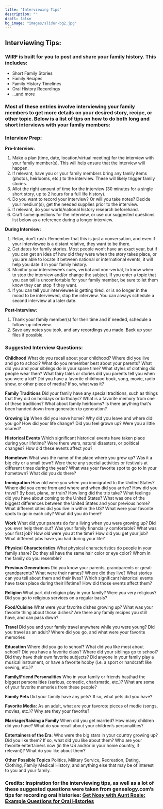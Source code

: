 ```yaml
---
title: "Interviewing Tips"
description: ""
draft: false
bg_image: "images/slider-bg2.jpg"
---
```


## Interviewing Tips: 

### WIRF is built for you to post and share your family history. This includes:
* Short Family Stories
* Family Recipes
* Family History Timelines
* Oral History Recordings
* ...and more
### Most of these entries involve interviewing your family members to get more details on your desired story, recipe, or other topic. Below is a list of tips on how to do both long and short interviews with your family members:

### Interview Prep:

**Pre-Interview:**
1. Make a plan (time, date, location/virtual meeting) for the interview with your family member(s). This will help ensure that the interview will happen.
3. If relevant, have you or your family members bring any family items (photos, heirlooms, etc.) to the interview. These will likely trigger family stories. 
4. Allot the right amount of time for the interview (30 minutes for a single short story, up to 2 hours for a full life history). 
5. Do you want to record your interview? Or will you take notes? Decide your medium(s), get the needed supplies prior to the interview.
6. If relevant, do your world/national history research beforehand.
7. Craft some questions for the interview, or use our suggested questions list below as a reference during a longer interview.

**During Interview:**
1. Relax, don’t rush. Remember that this is just a conversation, and even if your interviewee is a distant relative, they want to be there.
2. Get dates for family stories. Most people won’t have an exact year, but if you can get an idea of how old they were when the story takes place, or you are able to locate it between national or international events, it will help you date it in your family history.
3. Monitor your interviewee’s cues, verbal and non-verbal, to know when to stop the interview and/or change the subject. If you enter a topic that you can tell is uncomfortable for your family member, be sure to let them know they can stop if they want. 
4. If you can tell your interviewee is getting tired, or is no longer in the mood to be interviewed, stop the interview. You can always schedule a second interview at a later date.

**Post-Interview:**
1. Thank your family member(s) for their time and if needed, schedule a follow-up interview.
2. Save any notes you took, and any recordings you made. Back up your files if possible.

### Suggested Interview Questions:

**Childhood**
What do you recall about your childhood?
Where did you live and go to school?
What do you remember best about your parents?
What did you and your siblings do in your spare time?
What styles of clothing did people wear then?
What fairy tales or stories did you parents tell you when you were a kid?
Did you have a favorite childhood book, song, movie, radio show, or other piece of media? If so, what was it?

**Family Traditions**
Did your family have any special traditions, such as things that they did on holidays or birthdays? What is a favorite memory from one of these traditions?
What about family heirlooms? Is there anything that's been handed down from generation to generation?

**Growing Up**
When did you leave home?
Why did you leave and where did you go?
How did your life change? Did you feel grown up? Were you a little scared?

**Historical Events**
Which significant historical events have taken place during your lifetime?
Were there wars, natural disasters, or political changes?
How did these events affect you?

**Hometown**
What was the name of the place where you grew up?
Was it a big city or a small town?
Were there any special activities or festivals at different times during the year?
What was your favorite spot to go to in your hometown? What did you do there?

**Immigration**
How old were you when you immigrated to the United States?
Where did you come from and where and when did you arrive?
How did you travel? By boat, plane, or train? How long did the trip take?
What feelings did you have about coming to the United States? What was one of the biggest differences between the United States and your previous home?
What different cities did you live in within the US? What were your favorite spots to go in each city? What did you do there?

**Work**
What did your parents do for a living when you were growing up? Did you ever help them out?
Was your family financially comfortable?
What was your first job? How old were you at the time? How did you get your job?
What different jobs have you had during your life?

**Physical Characteristics**
What physical characteristics do people in your family share?
Do they all have the same hair color or eye color?
Whom in the family do you resemble?

**Previous Generations**
Did you know your parents, grandparents or great-grandparents?
What were their names?
Where did they live?
What stories can you tell about them and their lives?
Which significant historical events have taken place during their lifetime? How did those events affect them?

**Religion**
What part did religion play in your family?
Were you very religious?
Did you go to religious services on a regular basis?

**Food/Cuisine**
What were your favorite dishes growing up? What was your favorite thing about those dishes?
Are there any family recipes you still have, and can pass down?

**Travel**
Did you and your family travel anywhere while you were young?
Did you travel as an adult? Where did you go, and what were your favorite memories

**Education**
Where did you go to school? What did you like most about school? Did you have a favorite class?
Where did your siblings go to school? Did they have their own favorite subjects?
Did anyone in your family play a musical instrument, or have a favorite hobby (i.e. a sport or handcraft like sewing, etc.)?

**Family/Friend Personalities**
Who in your family or friends has/had the biggest personalities (serious, comedic, charismatic, etc.)? 
What are some of your favorite memories from these people?

**Family Pets**
Did your family have any pets? If so, what pets did you have?

**Favorite Media:**
As an adult, what are your favorote pieces of medie (songs, movies, etc.)?
Why are they your favorite?

**Marriage/Raising a Family**
When did you get married?
How many children did you have? What do you recall about your children’s personalities?

**Entertainers of the Era:**
Who were the big stars in your country growing up? Did you like them? If so, what did you like about them?
Who are your favorite entertainers now (in the US and/or in your home country, if relevant)? What do you like about them?

**Other Possible Topics**
Politics, Military Service, Recreation, Dating, Clothing, Family Medical History, and anything else that may be of interest to you and your family.


### Credits: Inspiration for the interviewing tips, as well as a lot of these suggested questions were taken from genealogy.com’s tips for recording oral histories: [Get Nosy with Aunt Rosie: Example Questions for Oral Histories](https://www.genealogy.com/articles/research/70_tipsoral.html)

